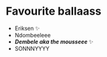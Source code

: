 # Favourite ballaass

* Eriksen :sparkles:
* Ndombeeleee
* **_Dembele aka the mousseee_** :sparkles:
* SONNNYYYY
